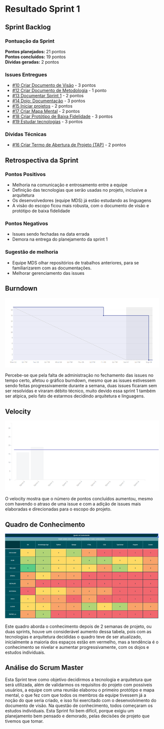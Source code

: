 # Resultado Sprint 1

## Sprint Backlog

### Pontuação da Sprint

**Pontos planejados:** 21 pontos  
**Pontos concluídos:** 19 pontos  
**Dívidas geradas:** 2 pontos  

### Issues Entregues

- [#10 Criar Documento de Visão](https://github.com/fga-eps-mds/2019.2-Grupo7/issues/10) - 3 pontos
- [#12 Criar Documento de Metodologia](https://github.com/fga-eps-mds/2019.2-Grupo7/issues/12) - 1 ponto
- [#13 Documentar Sprint 1](https://github.com/fga-eps-mds/2019.2-Grupo7/issues/13) - 2 pontos
- [#14 Dojo: Documentação](https://github.com/fga-eps-mds/2019.2-Grupo7/issues/14) - 3 pontos
- [#15 Iniciar projetos](https://github.com/fga-eps-mds/2019.2-Grupo7/issues/15) - 2 pontos
- [#17 Criar Mapa Mental](https://github.com/fga-eps-mds/2019.2-Grupo7/issues/17) - 2 pontos
- [#18 Criar Protótipo de Baixa Fidelidade](https://github.com/fga-eps-mds/2019.2-Grupo7/issues/18) - 3 pontos
- [#19 Estudar tecnologias](https://github.com/fga-eps-mds/2019.2-Grupo7/issues/19) - 3 pontos

### Dívidas Técnicas

- [#16 Criar Termo de Abertura de Projeto (TAP)](https://github.com/fga-eps-mds/2019.2-Grupo7/issues/16) - 2 pontos

## Retrospectiva da Sprint

### Pontos Positivos

- Melhoria na comunicação e entrosamento entre a equipe
- Definição das tecnologias que serão usadas no projeto, inclusive a arquitetura
- Os desenvolvedores (equipe MDS) já estão estudando as linguagens
- A visão do escopo ficou mais robusta, com o documento de visão e protótipo de baixa fidelidade

### Pontos Negativos

- Issues sendo fechadas na data errada
- Demora na entrega do planejamento da sprint 1

### Sugestão de melhoria

- Equipe MDS olhar repositórios de trabalhos anteriores, para se familiarizarem com as documentações.
- Melhorar gerenciamento das issues

## Burndown

![Burndown](img/burndown_1.png)

Percebe-se que pela falta de administração no fechamento das issues no tempo certo, afetou o gráfico burndown, mesmo que as issues estivessem sendo feitas progressivamente durante a semana, duas issues ficaram sem ser resolvidas e viraram débito técnico, muito devido essa sprint 1 também ser atípica, pelo fato de estarmos decidindo arquitetura e linguagens.

## Velocity

![Velocity](img/velocity_1.png)

O velocity mostra que o número de pontos concluídos aumentou, mesmo com havendo o atraso de uma issue e com a adição de issues mais elaboradas e direcionadas para o escopo do projeto.

## Quadro de Conhecimento

![Quadro de conhecimento](img/conhecimento_1.png)

Este quadro aborda o conhecimento depois de 2 semanas de projeto, ou duas sprints, houve um considerável aumento dessa tabela, pois com as tecnologias e arquitetura decididas o quadro teve de ser atualizado, inicialmente a maioria dos espaços estão em vermelho, mas a tendência é o conhecimento se nivelar e aumentar progressivamente, com os dojos e estudos individuais.

## Análise do Scrum Master

Esta Sprint teve como objetivo decidirmos a tecnologia e arquitetura que será utilizada, além de validarmos os requisitos do projeto com possíveis usuários, a equipe com uma reunião elaborou o primeiro protótipo e mapa mental, o que fez com que todos os membros da equipe tivessem já a noção do que seria criado, e isso foi exercitado com o desenvolvimento do documento de visão. Na questão de conhecimento, todos começaram os estudos individuais. Esta Sprint foi bem difícil, porque exigiu um planejamento bem pensado e demorado, pelas decisões de projeto que tivemos que tomar.
